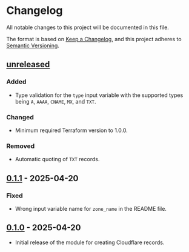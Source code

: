 # Changelog

All notable changes to this project will be documented in this file.

The format is based on [Keep a Changelog](https://keepachangelog.com/en/1.1.0/),
and this project adheres to
[Semantic Versioning](https://semver.org/spec/v2.0.0.html).

## [unreleased]

### Added

- Type validation for the `type` input variable with the supported types being
  `A`, `AAAA`, `CNAME`, `MX`, and `TXT`.

### Changed

- Minimum required Terraform version to 1.0.0.

### Removed

- Automatic quoting of `TXT` records.

## [0.1.1] - 2025-04-20

### Fixed

- Wrong input variable name for `zone_name` in the README file.

## [0.1.0] - 2025-04-20

- Initial release of the module for creating Cloudflare records.

[unreleased]:
  htps://github.com/visiosto/terraform-cloudflare-record/compare/v0.1.1...HEAD
[0.1.1]:
  htps://github.com/visiosto/terraform-cloudflare-record/compare/v0.1.0...v0.1.1
[0.1.0]:
  https://github.com/visiosto/terraform-cloudflare-record/releases/tag/v0.1.0
